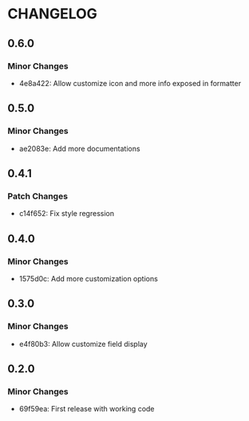 # CHANGELOG

## 0.6.0

### Minor Changes

- 4e8a422: Allow customize icon and more info exposed in formatter

## 0.5.0

### Minor Changes

- ae2083e: Add more documentations

## 0.4.1

### Patch Changes

- c14f652: Fix style regression

## 0.4.0

### Minor Changes

- 1575d0c: Add more customization options

## 0.3.0

### Minor Changes

- e4f80b3: Allow customize field display

## 0.2.0

### Minor Changes

- 69f59ea: First release with working code

